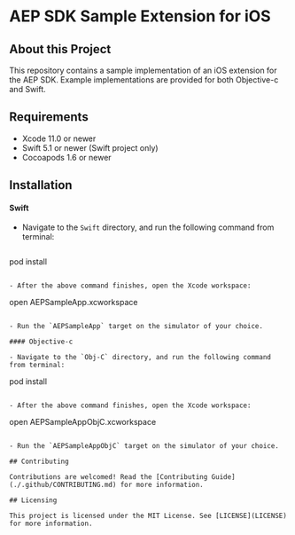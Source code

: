 # AEP SDK Sample Extension for iOS

## About this Project

This repository contains a sample implementation of an iOS extension for the AEP SDK. Example implementations are provided for both Objective-c and Swift.

## Requirements

- Xcode 11.0 or newer
- Swift 5.1 or newer (Swift project only)
- Cocoapods 1.6 or newer

## Installation

#### Swift

- Navigate to the `Swift` directory, and run the following command from terminal:

  ```
pod install
  ```

- After the above command finishes, open the Xcode workspace:

  ```
open AEPSampleApp.xcworkspace
  ```

- Run the `AEPSampleApp` target on the simulator of your choice.

#### Objective-c

- Navigate to the `Obj-C` directory, and run the following command from terminal:

  ```
pod install
  ```

- After the above command finishes, open the Xcode workspace:

  ```
open AEPSampleAppObjC.xcworkspace
  ```

- Run the `AEPSampleAppObjC` target on the simulator of your choice.

## Contributing

Contributions are welcomed! Read the [Contributing Guide](./.github/CONTRIBUTING.md) for more information.

## Licensing

This project is licensed under the MIT License. See [LICENSE](LICENSE) for more information.
